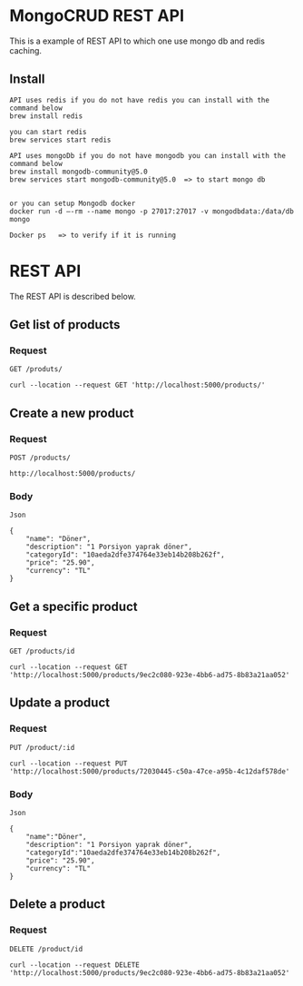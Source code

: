 # MongoCRUD REST API

This is a example of REST API to which one use mongo db and redis caching.

## Install

    API uses redis if you do not have redis you can install with the command below
    brew install redis
    
    you can start redis 
    brew services start redis

    API uses mongoDb if you do not have mongodb you can install with the command below
    brew install mongodb-community@5.0
    brew services start mongodb-community@5.0  => to start mongo db


    or you can setup Mongodb docker
    docker run -d —-rm --name mongo -p 27017:27017 -v mongodbdata:/data/db mongo
    
    Docker ps   => to verify if it is running

# REST API

The REST API is described below. 

## Get list of products

### Request

`GET /produts/`

    curl --location --request GET 'http://localhost:5000/products/'

## Create a new product

### Request

`POST /products/`

    http://localhost:5000/products/

### Body

    Json
    
    {
        "name": "Döner",
        "description": "1 Porsiyon yaprak döner",
        "categoryId": "10aeda2dfe374764e33eb14b208b262f",
        "price": "25.90",
        "currency": "TL"
    }

## Get a specific product

### Request

`GET /products/id`

    curl --location --request GET 'http://localhost:5000/products/9ec2c080-923e-4bb6-ad75-8b83a21aa052'

## Update a product

### Request

`PUT /product/:id`

    curl --location --request PUT 'http://localhost:5000/products/72030445-c50a-47ce-a95b-4c12daf578de'

### Body

    Json

    {
        "name":"Döner",
        "description": "1 Porsiyon yaprak döner",
        "categoryId":"10aeda2dfe374764e33eb14b208b262f",
        "price": "25.90",
        "currency": "TL"
    }

## Delete a product

### Request

`DELETE /product/id`

    curl --location --request DELETE 'http://localhost:5000/products/9ec2c080-923e-4bb6-ad75-8b83a21aa052'

